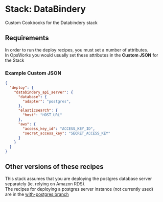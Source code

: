 # Stack: DataBindery

Custom Cookbooks for the Databindery stack

## Requirements

In order to run the deploy recipes, you must set a number of attributes.  
In OpsWorks you would usually set these attributes in the **Custom JSON** for the Stack

### Example Custom JSON

```json
{
  "deploy": {
    "databindery_api_server": {
      "database": {
        "adapter": "postgres",
      },
      "elasticsearch": {
        "host": "HOST_URL"
      },
      "aws": {
        "access_key_id": "ACCESS_KEY_ID",
        "secret_access_key": "SECRET_ACCESS_KEY"
      }
    }
  }
}
```

## Other versions of these recipes

This stack assumes that you are deploying the postgres database server separately (ie. relying on Amazon RDS).  
The recipes for deploying a postgres server instance (not currently used) are in the [with-postgres branch](https://github.com/cocupu/opsworks-cookbooks/commit/dfb97f392c6d63d499d52082cdbe8d913a2f49ba)